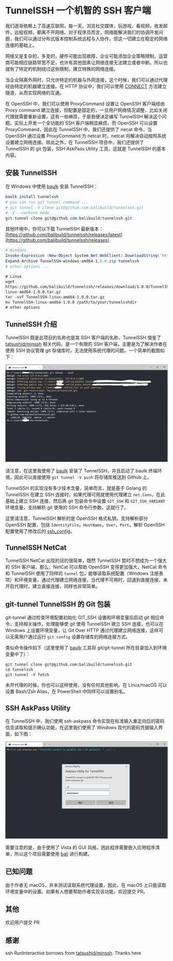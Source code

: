 # TunnelSSH 一个机智的 SSH 客户端

我们逐渐依赖上了高速互联网，每一天，浏览社交媒体，玩游戏，看视频，收发邮件，远程视频，都离不开网络。对于程序员而言，网络能解决我们的协调开发问题，我们可以通过分布式版本控制系统远程与人协作，但这一切建立在稳定的网络连接的基础上。

网络又是复杂的，多变的，硬件可能出现故障，企业可能添加企业策略限制，运营商可能相应链路带宽不足，也许有其他因素让网络连接无法建立或者中断。所以也就有了特定的机制绕过这些限制，建立特殊的网络连接。

当企业隔离外网时，只允许特定的机器与外网连接，这个时候，我们可以通过代理经由特定的机器建立连接。在 HTTP 协议中，我们可以使用 [CONNECT](https://developer.mozilla.org/en-US/docs/Web/HTTP/Methods/CONNECT) 方法建立隧道，从而实现网络的互通。

在 OpenSSH 中，我们可以使用 ProxyCommand 设置让 OpenSSH 客户端经由 Proxy command 建立连接，但配置是固定的，一旦用户网络情况调整，比如关闭代理就需要重新设置，这有一些麻烦，于是我便决定编写 TunnelSSH 解决这个问题。实际上开发一个全功能的 SSH 客户端稍显麻烦，而 OpenSSH 可以设置 ProxyCommand，因此在 TunnelSSH 中，我们还提供了 necat 命令，当 OpenSSH 通过设置 ProxyCommand 为 netcat 时，netcat 将解决自动按照系统设置建立网络连接。除此之外，在 TunnelSSH 项目中，我们还提供了 TunnelSSH 的 git 包装，SSH AskPass Utility 工具，这就是 TunnelSSH 的基本内容。

## 安装 TunnelSSH

在 Windows 中使用 [baulk](https://github.com/baulk/baulk) 安装 TunnelSSH：

```powershell
baulk install tunnelssh
# you can run git tunnel command ...
# git tunnel -V clone git@github.com:balibuild/tunnelssh.git
# -V --verbose mode
git tunnel clone git@github.com:balibuild/tunnelssh.git
```

其他环境中，你可以下载 TunnelSSH 最新版本：[https://github.com/balibuild/tunnelssh/releases/latest](https://github.com/balibuild/tunnelssh/releases)

```powershell
# Windows
Invoke-Expression (New-Object System.Net.WebClient).DownloadString('https://github.com/balibuild/tunnelssh/releases/download/1.0.0/TunnelSSH-windows-amd64-1.0.0.zip')
Expand-Archive TunnelSSH-windows-amd64-1.0.0.zip tunnelssh
# other options ...
```


```shell
# Linux
wget https://github.com/balibuild/tunnelssh/releases/download/1.0.0/TunnelSSH-linux-amd64-1.0.0.tar.gz
tar -xvf TunnelSSH-linux-amd64-1.0.0.tar.gz
mv TunnelSSH-linux-amd64-1.0.0 /path/to/your/tunnelsshdir
# other options
```

## TunnelSSH 介绍

TunnelSSH 既是此项目的名称也是其 SSH 客户端的名称，TunnelSSH 借鉴了 [tatsushid/minssh](https://github.com/tatsushid/minssh) 相关代码，是一个有限的 SSH 客户端，主要是为了解决作者在使用 SSH 协议管理 git 存储库时，无法使用系统代理的问题。一个简单的截图如下：

![](./docs/images/snapshot.png)

请注意，在这里我使用了 [baulk](https://github.com/baulk/baulk.git) 安装了 TunnelSSH，并且启动了 baulk 终端环境，因此可以直接使用 `git tunnel -V push` 将存储库推送到 Github 上。

TunnelSSH 的实现没有多少技术含量，简单而言，就是基于 Golang 的 TunnelSSH 在建立 SSH 连接时，如果代理可用就使用代理建立 `net.Conn`，在此基础上建立 SSH 连接，然后再 git 包装命令中设置 `GIT_SSH` 和 `GIT_SSH_VARIANT` 环境变量，支持解析 git 使用的 SSH 命令行参数，这就行了。

这里请注意，TunnelSSH 解析的是 OpenSSH 格式私钥，支持解析部分 OpenSSH 配置，包括 `IdentityFile`，`HostName`，`User`，`Port`。解析 OpenSSH 配置使用了修改后的 [ssh_config](https://github.com/kevinburke/ssh_config)。

## TunnelSSH NetCat

TunnelSSH NetCat 出现的目的很简单，既然 TunnelSSH 暂时不想成为一个强大的 SSH 客户端，那么，NetCat 可以帮助 OpenSSH 变得更加强大，NetCat 命令和 TunnelSSH 使用了同样的 `tunnel` 包，能够读取系统配置（Windows 注册表项）和环境变量，通过代理建立网络连接，当代理不可用时，回退到直接连接，未开启代理时，建立直接连接，同样也非常简单。

## git-tunnel TunnelSSH 的 Git 包装

git-tunnel 通过检查环境配置初始化 GIT_SSH 设置和环境变量后启动 git 相应命令，支持相关操作，处理能够使 git 使用 TunnelSSH 建立 SSH 连接，也可以在 Windows 上设置环境变量，让 Git Over HTTP 通过代理建立网络连接，这样可以无需用户通过运行 `git config` 设置存储库的网络连接方式。

类似命令操作如下（这里使用了 [baulk](https://github.com/baulk/baulk.git) 工具将 git/git-tunnel 所在目录加入到环境变量中了）：

```shell
git tunnel clone git@github.com:balibuild/tunnelssh.git
cd tunnelssh
git tunnel -V fetch
```

未开代理的时候，你也可以这样使用，没有任何其他影响。在 Linux/macOS 可以设置 Bash/Zsh Alias，在 PowerShell 中同样可以设置别名。

## SSH AskPass Utility

在 TunnelSSH 中，我们使用 ssh-askpass 命令实现在标准输入重定向后的密码信息读取和提示确认功能，在这里我们使用了 Windows 现代的密码凭据输入界面，如下图：

![](./docs/images/ssh-askpass.png)

需要注意的是，由于使用了 Vista 的 GUI 风格，因此程序需要嵌入应用程序清单，所以这个项目需要使用 [bali](https://github.com/balibuild/bali) 进行构建。

## 已知问题

由于作者无 macOS，并未测试读取系统代理设置，因此，在 macOS 上只能读取环境变量中的设置。如果有人想要帮助作者实现该功能，欢迎提交 PR。

## 其他

欢迎用户提交 PR

## 感谢

ssh RunInteractive borrows from [tatsushid/minssh](https://github.com/tatsushid/minssh). Thanks here

